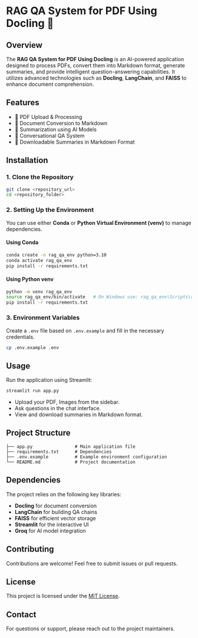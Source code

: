 # RAG QA System for PDF Using Docling 🤖

## Overview
The **RAG QA System for PDF Using Docling** is an AI-powered application designed to process PDFs, convert them into Markdown format, generate summaries, and provide intelligent question-answering capabilities. It utilizes advanced technologies such as **Docling**, **LangChain**, and **FAISS** to enhance document comprehension.

## Features
- 🔹 PDF Upload & Processing
- 🔹 Document Conversion to Markdown
- 🔹 Summarization using AI Models
- 🔹 Conversational QA System
- 🔹 Downloadable Summaries in Markdown Format

## Installation

### 1. Clone the Repository
```bash
git clone <repository_url>
cd <repository_folder>
```

### 2. Setting Up the Environment
You can use either **Conda** or **Python Virtual Environment (venv)** to manage dependencies.

#### Using Conda
```bash
conda create -n rag_qa_env python=3.10
conda activate rag_qa_env
pip install -r requirements.txt
```

#### Using Python venv
```bash
python -m venv rag_qa_env
source rag_qa_env/bin/activate   # On Windows use: rag_qa_env\Scripts\activate
pip install -r requirements.txt
```

### 3. Environment Variables
Create a `.env` file based on `.env.example` and fill in the necessary credentials.
```bash
cp .env.example .env
```

## Usage
Run the application using Streamlit:
```bash
streamlit run app.py
```

- Upload your PDF, Images from the sidebar.
- Ask questions in the chat interface.
- View and download summaries in Markdown format.

## Project Structure
```
├── app.py                # Main application file
├── requirements.txt      # Dependencies
├── .env.example          # Example environment configuration
└── README.md             # Project documentation
```

## Dependencies
The project relies on the following key libraries:
- **Docling** for document conversion
- **LangChain** for building QA chains
- **FAISS** for efficient vector storage
- **Streamlit** for the interactive UI
- **Groq** for AI model integration

## Contributing
Contributions are welcome! Feel free to submit issues or pull requests.

## License
This project is licensed under the [MIT License](LICENSE).

## Contact
For questions or support, please reach out to the project maintainers.